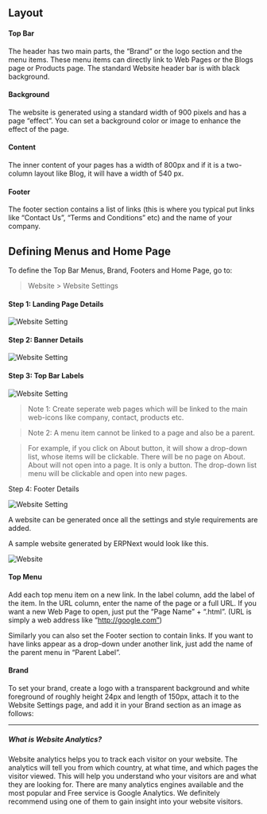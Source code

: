 ## Layout

#### Top Bar

The header has two main parts, the “Brand” or the logo section and the menu
items. These menu items can directly link to Web Pages or the Blogs page or
Products page. The standard Website header bar is with black background.

#### Background

The website is generated using a standard width of 900 pixels and has a page
“effect”. You can set a background color or image to enhance the effect of the
page.

#### Content

The inner content of your pages has a width of 800px and if it is a two-column
layout like Blog, it will have a width of 540 px.

#### Footer

The footer section contains a list of links (this is where you typical put
links like “Contact Us”, “Terms and Conditions” etc) and the name of your
company.

## Defining Menus and Home Page

To define the Top Bar Menus, Brand, Footers and Home Page, go to:

> Website > Website Settings

#### Step 1: Landing Page Details

![Website Setting](assets/frappe_io/images/erpnext/website-settings.png)

  
#### Step 2: Banner Details

![Website Setting](assets/frappe_io/images/erpnext/website-settings-1.png)

  
#### Step 3: Top Bar Labels

![Website Setting](assets/frappe_io/images/erpnext/website-settings-2.png)

> Note 1: Create seperate web pages which will be linked to the main web-icons
like company, contact, products etc.


> Note 2: A menu item cannot be linked to a page and also be a parent.


> For example, if you click on About button, it will show a drop-down list,
whose items will be clickable. There will be no page on About. About will not
open into a page. It is only a button. The drop-down list menu will be
clickable and open into new pages.


Step 4: Footer Details  

![Website Setting](assets/frappe_io/images/erpnext/website-settings-3.png)

A website can be generated once all the settings and style requirements are
added.

A sample website generated by ERPNext would look like this.

![Website](assets/frappe_io/images/erpnext/website-settings-4.png)

  
#### Top Menu

Add each top menu item on a new link. In the label column, add the label of
the item. In the URL column, enter the name of the page or a full URL. If you
want a new Web Page to open, just put the “Page Name” + “.html”. (URL is
simply a web address like “http://google.com”)

Similarly you can also set the Footer section to contain links. If you want to
have links appear as a drop-down under another link, just add the name of the
parent menu in “Parent Label”.

#### Brand

To set your brand, create a logo with a transparent background and white
foreground of roughly height 24px and length of 150px, attach it to the
Website Settings page, and add it in your Brand section as an image as
follows:

* * *

##### What is Website Analytics?

Website analytics helps you to track each visitor on your website. The
analytics will tell you from which country, at what time, and which pages the
visitor viewed. This will help you understand who your visitors are and what
they are looking for. There are many analytics engines available and the most
popular and Free service is Google Analytics. We definitely recommend using
one of them to gain insight into your website visitors.

